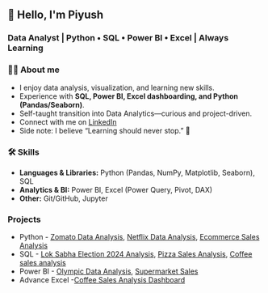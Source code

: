 ## 👋 Hello, I'm Piyush

### Data Analyst | Python • SQL • Power BI • Excel | Always Learning

### 🧑‍💻 About me
- I enjoy data analysis, visualization, and learning new skills.
- Experience with **SQL, Power BI, Excel dashboarding, and Python (Pandas/Seaborn)**.
- Self-taught transition into Data Analytics—curious and project-driven.
- Connect with me on [LinkedIn](https://www.linkedin.com/in/piyush-sharma-033029324/)
- Side note: I believe “Learning should never stop.” 🚀

### 🛠️ Skills
- **Languages & Libraries:** Python (Pandas, NumPy, Matplotlib, Seaborn), SQL  
- **Analytics & BI:** Power BI, Excel (Power Query, Pivot, DAX)  
- **Other:** Git/GitHub, Jupyter

### Projects
- Python - [Zomato Data Analysis](https://github.com/Piyush802/Zomato-Data-Analysis), [Netflix Data Analysis](https://github.com/Piyush802/Netflix-Data-Analysis-Project), [Ecommerce Sales Analysis](https://github.com/Piyush802/Ecommerce-Sales-Analysis/tree/main)
- SQL - [Lok Sabha Election 2024 Analysis](https://github.com/Piyush802/Lok_Sabha_ELection_2024_Result_Analysis), [Pizza Sales Analysis](https://github.com/Piyush802/Pizza_sales_data_analysis), [Coffee sales analysis](https://github.com/Piyush802/Coffee_sales_data_analysis)
- Power BI - [Olympic Data Analysis](https://github.com/Piyush802/Olympics_analysis_dashboard), [Supermarket Sales](https://github.com/Piyush802/Supermarket_Grocery_data_analysis)
- Advance Excel -[Coffee Sales Analysis Dashboard](https://github.com/Piyush802/Coffee-Shop-Sales-Analysis-Dashboard)

